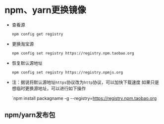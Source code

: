 # npm、yarn更换镜像

* 查看源

  `npm config get registry`

* 更换淘宝源

  `npm config set registry https://registry.npm.taobao.org`

* 恢复默认源地址

  `npm config set registry https://registry.npmjs.org`

* 注：据说将默认源地址`https`协议改为`http`协议，可以加快下载速度    如果只是想临时更换源地址，可以进行如下操作

  `npm install packagname -g --registry=https://registry.npm.taobao.org

## npm/yarn发布包




